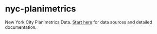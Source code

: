 # nyc-planimetrics
New York City Planimetrics Data.   [Start here](https://github.com/CityOfNewYork/nyc-planimetrics/blob/main/Capture_Rules.md) for data sources and detailed documentation.
